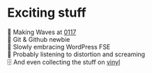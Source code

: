 <!--
**flemmster/flemmster** is a ✨ _special_ ✨ repository because its `README.md` (this file) appears on your GitHub profile.
-->

# Exciting stuff

🌊 Making Waves at [0117](https://www.0117.nl)  
🌱 Git & Github newbie  
🧱 Slowly embracing WordPress FSE  
🎸 Probably listening to distortion and screaming  
🗄️ And even collecting the stuff on [vinyl](https://vinyl.sydyh.nl)
